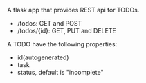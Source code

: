 A flask app that provides REST api for TODOs.

- /todos: GET and POST
- /todos/{id}: GET, PUT and DELETE



A TODO have the following properties:
- id(autogenerated)
- task
- status, default is "incomplete"

